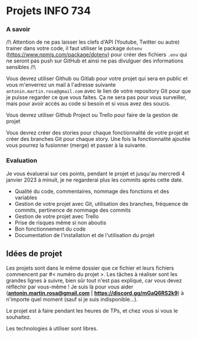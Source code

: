 # Projets INFO 734

### A savoir

/!\ Attention de ne pas laisser les clefs d'API (Youtube, Twitter ou autre) trainer dans votre code, il faut utiliser le package `dotenv` (https://www.npmjs.com/package/dotenv) pour créer des fichiers `.env` qui ne seront pas push sur GitHub et ainsi
ne pas divulguer des informations sensibles /!\

Vous devrez utiliser Github ou Gitlab pour votre projet qui sera en public et vous m'enverrez un mail à l'adresse suivante `antonin.martin.rosa@gmail.com` avec le lien de votre repository Git pour que je puisse regarder ce que vous faites. Ça ne sera
pas pour vous surveiller, mais pour avoir accès au code si besoin et si vous avez des soucis.

Vous devrez utiliser Github Project ou Trello pour faire de la gestion de projet

Vous devrez créer des stories pour chaque fonctionnalité de votre projet et créer des branches Git pour chaque story. Une fois la fonctionnalité ajoutée vous pourrez la fusionner (merge) et passer à la suivante.

### Evaluation

Je vous évaluerai sur ces points, pendant le projet et jusqu'au mercredi 4 janvier 2023 à minuit, je ne regarderai plus les commits après cette date.

- Qualité du code, commentaires, nommage des fonctions et des variables
- Gestion de votre projet avec Git, utilisation des branches, fréquence de commits, pertinence de nommage des commits
- Gestion de votre projet avec Trello
- Prise de risques même si non aboutis
- Bon fonctionnement du code
- Documentation de l'installation et de l'utilisation du projet

## Idées de projet

Les projets sont dans le même dossier que ce fichier et leurs fichiers commencent par #< numéro du projet >. Les tâches à réaliser sont les grandes lignes à suivre, bien sûr tout n'est pas expliqué, car vous devez réfléchir par vous-même ! Je suis là
pour vous aider (**antonin.martin.rosa@gmail.com** | **https://discord.gg/mGaQ6RS2k9**) à n'importe quel moment (sauf si je suis indisponible...).

Le projet est à faire pendant les heures de TPs, et chez vous si vous le souhaitez.

Les technologies à utiliser sont libres.